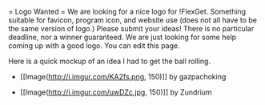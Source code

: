 = Logo Wanted =
We are looking for a nice logo for !FlexGet. Something suitable for favicon, program icon, and website use (does not all have to be the same version of logo.) Please submit your ideas! There is no particular deadline, nor a winner guaranteed. We are just looking for some help coming up with a good logo. You can edit this page.

Here is a quick mockup of an idea I had to get the ball rolling.

 - [[Image(http://i.imgur.com/KA2fs.png, 150)]] by gazpachoking

 - [[Image(http://i.imgur.com/uwDZc.jpg, 150)]] by Zundrium